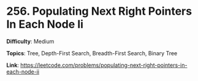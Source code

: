 # 256. Populating Next Right Pointers In Each Node Ii

**Difficulty**: Medium

**Topics**: Tree, Depth-First Search, Breadth-First Search, Binary Tree

**Link**: https://leetcode.com/problems/populating-next-right-pointers-in-each-node-ii
